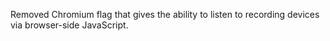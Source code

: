 Removed Chromium flag that gives the ability to listen to recording devices via browser-side JavaScript.
